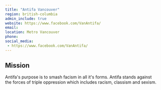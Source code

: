 ```yaml
---
title: "Antifa Vancouver"
region: british-columbia
admin_include: true
website: https://www.facebook.com/VanAntifa/
email: 
location: Metro Vancouver
phone: 
social_media: 
 - https://www.facebook.com/VanAntifa/
---
```


## Mission

Antifa's purpose is to smash facism in all it's forms. Antifa stands against the forces of triple oppression which includes racism, classism and sexism. 


